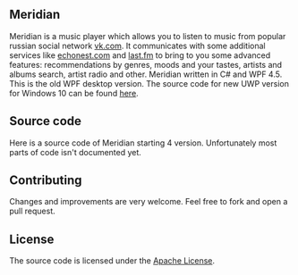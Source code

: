 ## Meridian
Meridian is a music player which allows you to listen to music from popular russian social network [vk.com](https://vk.com). It communicates with some additional services like [echonest.com](http://the.echonest.com) and [last.fm](http://last.fm) to bring to you some advanced features: recommendations by genres, moods and your tastes, artists and albums search, artist radio and other. Meridian written in C# and WPF 4.5.
This is the old WPF desktop version. The source code for new UWP version for Windows 10 can be found [here](https://github.com/artemshuba/meridian-uwp).

## Source code
Here is a source code of Meridian starting 4 version.
Unfortunately most parts of code isn't documented yet.

## Contributing
Changes and improvements are very welcome. Feel free to fork and open a pull request.

## License
The source code is licensed under the [Apache License](LICENSE.txt).
